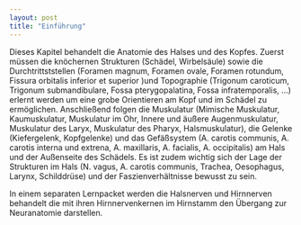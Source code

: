 ```yaml
---
layout: post
title: "Einführung"
---
```

Dieses Kapitel behandelt die Anatomie des Halses und des Kopfes. Zuerst müssen die knöchernen Strukturen (Schädel, Wirbelsäule) sowie die Durchtrittststellen (Foramen magnum, Foramen ovale, Foramen rotundum, Fissura orbitalis inferior et superior )und Topographie (Trigonum caroticum, Trigonum submandibulare, Fossa pterygopalatina, Fossa infratemporalis, ...) erlernt werden um eine grobe Orientieren am Kopf und im Schädel zu ermöglichen. Anschließend folgen die Muskulatur (Mimische Muskulatur, Kaumuskulatur, Muskulatur im Ohr, Innere und äußere Augenmuskulatur, Muskulatur des Laryx, Muskulatur des Pharyx, Halsmuskulatur), die Gelenke (Kiefergelenk, Kopfgelenke) und das Gefäßsystem (A. carotis communis, A. carotis interna und extrena, A. maxillaris, A. facialis, A. occipitalis) am Hals und der Außenseite des Schädels. Es ist zudem wichtig sich der Lage der Strukturen im Hals (N. vagus, A. carotis communis, Trachea, Oesophagus, Larynx, Schilddrüse) und der Faszienverhältnisse bewusst zu sein.

In einem separaten Lernpacket werden die Halsnerven und Hirnnerven behandelt die mit ihren Hirnnervenkernen im Hirnstamm den Übergang zur Neuranatomie darstellen.
